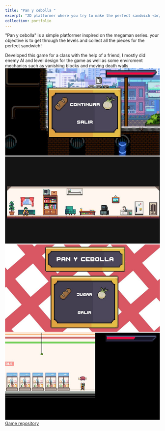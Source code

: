 ```yaml
---
title: "Pan y cebolla "
excerpt: "2D platformer where you try to make the perfect sandwich <br/><img src='/images/panycebolla.jpg'>"
collection: portfolio
---
```


"Pan y cebolla" is a simple platformer inspired on the megaman series. your objective is to get through the levels and collect all the pieces for the perfect sandwich!

Developed this game for a class with the help of a friend, I mostly did enemy AI and level design for the game as well as some enviroment mechanics such as vanishing blocks and moving death walls
<br>
<img src='/images/pyc1.jpg'>
<img src='/images/pyc2.jpg'>
<img src='/images/pyc3.jpg'>
<img src='/images/pyc4.jpg'>
<a href="https://github.com/SamuelA01641383/Pan-y-Cebolla" >Game repository </a>
